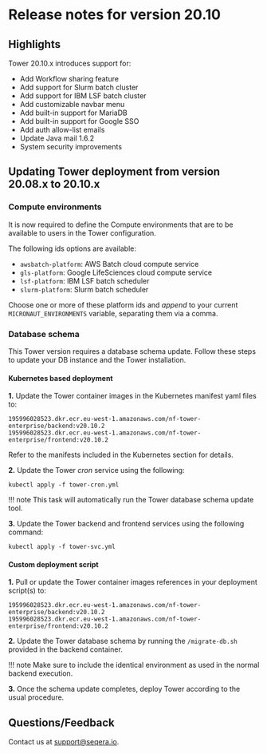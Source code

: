 
# Release notes for version 20.10 

## Highlights

Tower 20.10.x introduces support for:

- Add Workflow sharing feature
- Add support for Slurm batch cluster 
- Add support for IBM LSF batch cluster
- Add customizable navbar menu 
- Add built-in support for MariaDB
- Add built-in support for Google SSO 
- Add auth allow-list emails
- Update Java mail 1.6.2
- System security improvements

## Updating Tower deployment from version 20.08.x to 20.10.x

### Compute environments

It is now required to define the Compute environments that are to be available to users in the Tower configuration.

The following ids options are available: 

 - `awsbatch-platform`: AWS Batch cloud compute service
 - `gls-platform`: Google LifeSciences cloud compute service
 - `lsf-platform`: IBM LSF batch scheduler 
 - `slurm-platform`: Slurm batch scheduler

Choose one or more of these platform ids and *append* to your current `MICRONAUT_ENVIRONMENTS` 
variable, separating them via a comma.

### Database schema

This Tower version requires a database schema update. Follow these steps 
to update your DB instance and the Tower installation. 

#### Kubernetes based deployment 

**1.** Update the Tower container images in the Kubernetes manifest yaml files to: 

```
195996028523.dkr.ecr.eu-west-1.amazonaws.com/nf-tower-enterprise/backend:v20.10.2
195996028523.dkr.ecr.eu-west-1.amazonaws.com/nf-tower-enterprise/frontend:v20.10.2
```

Refer to the manifests included in the Kubernetes section for details. 

**2.** Update the Tower *cron* service using the following: 

```
kubectl apply -f tower-cron.yml
```

!!! note 
    This task will automatically run the Tower database schema update tool. 

**3.** Update the Tower backend and frontend services using the following command: 

```
kubectl apply -f tower-svc.yml
```

#### Custom deployment script
  
**1.** Pull or update the Tower container images references in your 
deployment script(s) to:


```
195996028523.dkr.ecr.eu-west-1.amazonaws.com/nf-tower-enterprise/backend:v20.10.2
195996028523.dkr.ecr.eu-west-1.amazonaws.com/nf-tower-enterprise/frontend:v20.10.2
```


**2.** Update the Tower database schema by running the `/migrate-db.sh` provided in the 
 backend container.
     
!!! note
    Make sure to include the identical environment as used in the normal backend execution. 
 
**3.** Once the schema update completes, deploy Tower according to the usual procedure. 



## Questions/Feedback

Contact us at [support@seqera.io](mailto:support@seqera.io). 